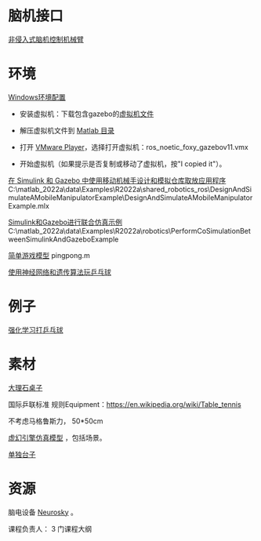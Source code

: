 
# 脑机接口
[非侵入式脑机控制机械臂](https://blogs.mathworks.com/headlines/2019/08/29/mind-controlled-robot-that-works-without-brain-implants/?from=cn)


# 环境
[Windows环境配置](https://ww2.mathworks.cn/support/product/robotics/ros2-vm-installation-instructions-v6.html)

* 安装虚拟机：下载包含gazebo的[虚拟机文件](https://ssd.mathworks.com/supportfiles/ros/virtual_machines/v3/ros_noetic_foxy_gazebov11_linux_win_v1.zip)

* 解压虚拟机文件到 [Matlab 目录](C:\matlab_2022a\VMware\vm)

* 打开 [VMware Player](C:\matlab_2022a\VMware)，选择打开虚拟机：ros_noetic_foxy_gazebov11.vmx

* 开始虚拟机（如果提示是否复制或移动了虚拟机，按"I copied it"）。


[在 Simulink 和 Gazebo 中使用移动机械手设计和模拟仓库取放应用程序](https://ww2.mathworks.cn/help/robotics/ug/design-and-simulate-a-warehouse-pick-and-place-application-using-a-mobile-manipulator.html)
C:\matlab_2022a\data\Examples\R2022a\shared_robotics_ros\DesignAndSimulateAMobileManipulatorExample\DesignAndSimulateAMobileManipulatorExample.mlx

[Simulink和Gazebo进行联合仿真示例](https://ww2.mathworks.cn/help/robotics/ug/perform-co-simulation-between-simulink-and-gazebo.html)
C:\matlab_2022a\data\Examples\R2022a\robotics\PerformCoSimulationBetweenSimulinkAndGazeboExample



[简单游戏模型](https://ww2.mathworks.cn/matlabcentral/fileexchange/45619-pingpong-game) pingpong.m

[使用神经网络和遗传算法玩乒乓球](https://ww2.mathworks.cn/matlabcentral/fileexchange/67963-manhtruongdang-pingponggann)


# 例子
[强化学习打乒乓球](https://blogs.mathworks.com/deep-learning/2021/03/12/playing-pong-using-reinforcement-learning/?from=cn) 

# 素材
[大理石桌子](https://app.gazebosim.org/OpenRobotics/fuel/models/Table%20Marble)

国际乒联标准
规则Equipment：https://en.wikipedia.org/wiki/Table_tennis


不考虑马格鲁斯力，
50*50cm

[虚幻引擎仿真模型](https://www.unrealengine.com/marketplace/zh-CN/product/table-tennis-sport-pack) ，包括场景。


[单独台子](https://www.unrealengine.com/marketplace/zh-CN/product/d987b9dd3c294e26b521618d36ac4f11)

# 资源
脑电设备 [Neurosky](https://blog.csdn.net/u011389706/article/details/81433171?spm=1001.2014.3001.5502) 。


课程负责人：
3 门课程大纲

